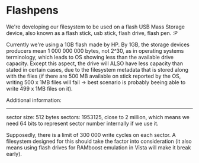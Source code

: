 # Flashpens #

We're developing our filesystem to be used on a flash USB Mass Storage device, also known as a flash stick, usb stick, flash drive, flash pen. :P

Currently we're using a 1GB flash made by HP. By 1GB, the storage devices producers mean 1 000 000 000 bytes, not 2^30, as in operating systems terminology, which leads to OS showing less than the available drive capacity. Except this aspect, the drive will ALSO have less capacity than stated in certain cases, due to the filesystem metadata that is stored along with the files (if there are 500 MB available on stick reported by the OS, writing 500 x 1MB files will fail -> best scenario is probably beeing able to write 499 x 1MB files on it).

Additional information:

---

sector size: 512 bytes
sectors: 1953125, close to 2 million, which means we need 64 bits to represent sector number internally if we use it.

Supposedly, there is a limit of 300 000 write cycles on each sector. A filesystem designed for this should take the factor into consideration (it also means using flash drives for RAMboost emulation in Vista will make it break early).
